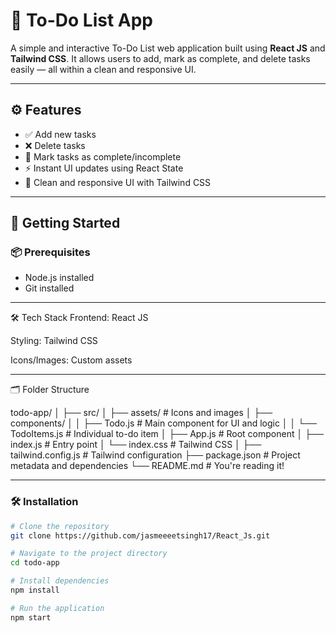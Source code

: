 # 📝 To-Do List App

A simple and interactive To-Do List web application built using **React JS** and **Tailwind CSS**. It allows users to add, mark as complete, and delete tasks easily — all within a clean and responsive UI.

---

## ⚙️ Features

- ✅ Add new tasks
- ❌ Delete tasks
- 🔁 Mark tasks as complete/incomplete
- ⚡ Instant UI updates using React State
- 🎨 Clean and responsive UI with Tailwind CSS

---

## 🚀 Getting Started

### 📦 Prerequisites

- Node.js installed
- Git installed

---

🛠 Tech Stack
Frontend: React JS

Styling: Tailwind CSS

Icons/Images: Custom assets

---

🗂️ Folder Structure

todo-app/
│
├── src/
│   ├── assets/             # Icons and images
│   ├── components/
│   │   ├── Todo.js         # Main component for UI and logic
│   │   └── TodoItems.js    # Individual to-do item
│   ├── App.js              # Root component
│   ├── index.js            # Entry point
│   └── index.css           # Tailwind CSS
│
├── tailwind.config.js      # Tailwind configuration
├── package.json            # Project metadata and dependencies
└── README.md               # You're reading it!

---

### 🛠 Installation

```bash
# Clone the repository
git clone https://github.com/jasmeeeetsingh17/React_Js.git

# Navigate to the project directory
cd todo-app

# Install dependencies
npm install

# Run the application
npm start

